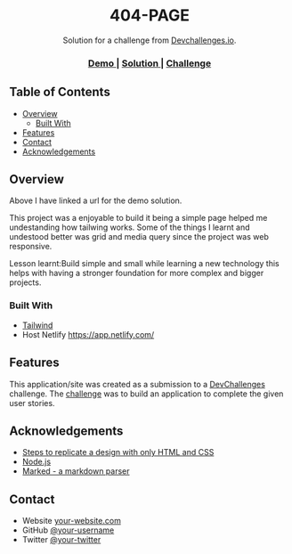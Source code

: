 <!-- Please update value in the {}  -->

<h1 align="center">404-PAGE</h1>

<div align="center">
   Solution for a challenge from  <a href="http://devchallenges.io" target="_blank">Devchallenges.io</a>.
</div>

<div align="center">
  <h3>
    <a href="https://pagenotfoundproject.netlify.app/">
      Demo
    </a>
    <span> | </span>
    <a href="https://devchallenges.io/solutions/7PJg0OBbmGfa7fM7zoHJ">
      Solution
    </a>
    <span> | </span>
    <a href="https://devchallenges.io/challenges/wBunSb7FPrIepJZAg0sY">
      Challenge
    </a>
  </h3>
</div>

<!-- TABLE OF CONTENTS -->

## Table of Contents

- [Overview](#overview)
  - [Built With](#built-with)
- [Features](#features)
- [Contact](#contact)
- [Acknowledgements](#acknowledgements)

<!-- OVERVIEW -->

## Overview
Above I have linked a url for the demo solution.

This project was a enjoyable to build it being a simple page helped me undestanding how tailwing works. Some of the things I learnt and undestood better was grid and media query since the project was web responsive.

Lesson learnt:Build simple and small while learning a new technology this helps with having a stronger foundation for more complex and bigger projects.



### Built With

<!-- This section should list any major frameworks that you built your project using. Here are a few examples.-->
- [Tailwind](https://tailwindcss.com/)
- Host Netlify https://app.netlify.com/

## Features

<!-- List the features of your application or follow the template. Don't share the figma file here :) -->

This application/site was created as a submission to a [DevChallenges](https://devchallenges.io/challenges/wBunSb7FPrIepJZAg0sY) challenge. The [challenge](https://devchallenges.io/challenges/wBunSb7FPrIepJZAg0sY) was to build an application to complete the given user stories.


## Acknowledgements

<!-- This section should list any articles or add-ons/plugins that helps you to complete the project. This is optional but it will help you in the future. For exmpale -->

- [Steps to replicate a design with only HTML and CSS](https://devchallenges-blogs.web.app/how-to-replicate-design/)
- [Node.js](https://nodejs.org/)
- [Marked - a markdown parser](https://github.com/chjj/marked)

## Contact

- Website [your-website.com](https://pagenotfoundproject.netlify.app/)
- GitHub [@your-username](https://github.com/Pauline-wanjiku)
- Twitter [@your-twitter](https://twitter.com/pauline__Shiko)
